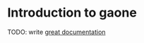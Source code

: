 # Introduction to gaone

TODO: write [great documentation](http://jacobian.org/writing/what-to-write/)
